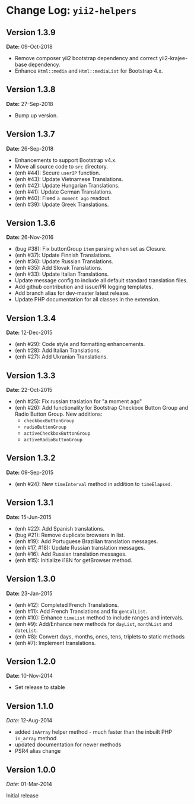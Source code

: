 Change Log: `yii2-helpers`
==========================

## Version 1.3.9

**Date:** 09-Oct-2018

- Remove composer yii2 bootstrap dependency and correct yii2-krajee-base dependency.
- Enhance `Html::media` and `Html::mediaList` for Bootstrap 4.x.

## Version 1.3.8

**Date:** 27-Sep-2018

- Bump up version.

## Version 1.3.7

**Date:** 26-Sep-2018

- Enhancements to support Bootstrap v4.x.
- Move all source code to `src` directory.
- (enh #44): Secure `userIP` function.
- (enh #43): Update Vietnamese Translations.
- (enh #42): Update Hungarian Translations.
- (enh #41): Update German Translations.
- (enh #40): Fixed `a moment ago` readout.
- (enh #39): Update Greek Translations.

## Version 1.3.6

**Date:** 26-Nov-2016

- (bug #38): Fix buttonGroup `item` parsing when set as Closure.
- (enh #37): Update Finnish Translations.
- (enh #36): Update Russian Translations.
- (enh #35): Add Slovak Translations.
- (enh #33): Update Italian Translations.
- Update message config to include all default standard translation files.
- Add github contribution and issue/PR logging templates.
- Add branch alias for dev-master latest release.
- Update PHP documentation for all classes in the extension.

## Version 1.3.4

**Date:** 12-Dec-2015

- (enh #29): Code style and formatting enhancements.
- (enh #28): Add Italian Translations.
- (enh #27): Add Ukranian Translations.

## Version 1.3.3

**Date:** 22-Oct-2015

- (enh #25): Fix russian traslation for "a moment ago"
- (enh #26): Add functionality for Bootstrap Checkbox Button Group and Radio Button Group. New additions:
    - `checkboxButtonGroup`
    - `radioButtonGroup`
    - `activeCheckboxButtonGroup`
    - `activeRadioButtonGroup`

## Version 1.3.2

**Date:** 09-Sep-2015

- (enh #24): New `timeInterval` method in addition to `timeElapsed`.

## Version 1.3.1

**Date:** 15-Jun-2015

- (enh #22): Add Spanish translations.
- (bug #21): Remove duplicate browsers in list.
- (enh #19): Add Portuguese Brazilian translation messages.
- (enh #17, #18): Update Russian translation messages.
- (enh #16): Add Russian translation messages.
- (enh #15): Initialize i18N for getBrowser method.

## Version 1.3.0

**Date:** 23-Jan-2015

- (enh #12): Completed French Translations.
- (enh #11): Add French Translations and fix `genCalList`.
- (enh #10): Enhance `timeList` method to include ranges and intervals.
- (enh #9): Add/Enhance new methods for `dayList`, `monthList` and `dateList`.
- (enh #8): Convert days, months, ones, tens, triplets to static methods
- (enh #7): Implement translations.

## Version 1.2.0

**Date:** 10-Nov-2014

- Set release to stable

## Version 1.1.0


*Date:* 12-Aug-2014

- added `inArray` helper method - much faster than the inbuilt PHP `in_array` method
- updated documentation for newer methods
- PSR4 alias change

## Version 1.0.0


*Date:* 01-Mar-2014

Initial release